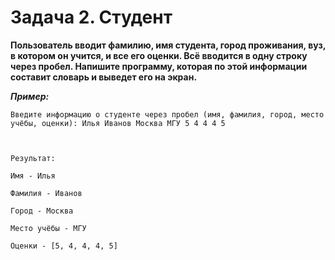 # Задача 2. Студент
**Пользователь вводит фамилию, имя студента, город проживания, вуз, в котором он учится, и все его оценки. 
Всё вводится в одну строку через пробел. Напишите программу, которая по этой информации составит словарь и выведет его на экран.**

 

***Пример:***
```
Введите информацию о студенте через пробел (имя, фамилия, город, место учёбы, оценки): Илья Иванов Москва МГУ 5 4 4 4 5

 

Результат: 

Имя - Илья

Фамилия - Иванов

Город - Москва

Место учёбы - МГУ

Оценки - [5, 4, 4, 4, 5]
```
